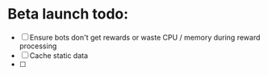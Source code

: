 # Beta launch todo:
- [ ] Ensure bots don't get rewards or waste CPU / memory during reward processing
- [ ] Cache static data
- [ ]
